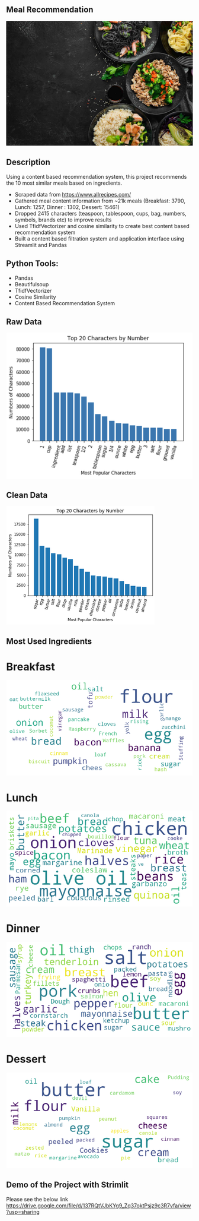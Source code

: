 ## Meal Recommendation
![header](https://github.com/toprakmehmet/meal_recommendation-/blob/master/pics/macrofit-meals.jpg)

## Description 
Using a content based recommendation system, this project recommends the 10 most similar meals based on ingredients.
  - Scraped data from ​https://www.allrecipes.com/
  - Gathered meal content information from ~21k meals (​Breakfast: 3790, Lunch: 1257, Dinner : 1302, Dessert: 15461​)
  - Dropped 2415 characters (teaspoon, tablespoon, cups, bag, numbers, symbols, brands etc) to improve results
  - Used ​TfidfVectorizer and cosine similarity to create best content based recommendation system
  - Built a content based filtration system and application interface using Streamlit and Pandas


## Python Tools:
   - Pandas
   - Beautifulsoup
   - TfidfVectorizer
   - Cosine Similarity
   - Content Based Recommendation System

## Raw Data
![img](https://github.com/toprakmehmet/meal_recommendation-/blob/master/pics/raw_most_used_ingredients.png)

## Clean Data
![img](https://github.com/toprakmehmet/meal_recommendation-/blob/master/pics/most_used_ingredient.png)

## Most Used Ingredients
# Breakfast
![img](https://github.com/toprakmehmet/meal_recommendation-/blob/master/pics/breakfast_popular_ingredients.png)

# Lunch
![img](https://github.com/toprakmehmet/meal_recommendation-/blob/master/pics/lunch_popular_ingredients.png)

# Dinner
![img](https://github.com/toprakmehmet/meal_recommendation-/blob/master/pics/dinner_popular_ingredients.png)

# Dessert
![img](https://github.com/toprakmehmet/meal_recommendation-/blob/master/pics/dessert_popular_ingredients.png)
  

## Demo of the Project with Strimlit
 Please see the below link
https://drive.google.com/file/d/137RQtVJbKYg9_Zq37oktPsjz9c3R7vfa/view?usp=sharing
